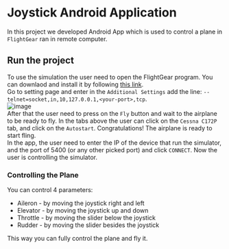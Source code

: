 # Joystick Android Application
In this project we developed Android App which is used to control a plane in `FlightGear` ran in remote computer.


## Run the project
To use the simulation the user need to open the FlightGear program. You can downlaod and install it by following [this link](https://www.flightgear.org/).   
Go to setting page and enter in the `Additional Settings` add the line: `--telnet=socket,in,10,127.0.0.1,<your-port>,tcp`.   
![image](https://user-images.githubusercontent.com/62245924/123317303-87e7d580-d536-11eb-8d97-c844df162d97.png)   
After that the user need to press on the `Fly` button and wait to the airplane to be ready to fly. In the tabs above the user can click on the `Cessna C172P` tab, and click on the `Autostart`. Congratulations! The airplane is ready to start fling.   
In the app, the user need to enter the IP of the device that run the simulator, and the port of 5400 (or any other picked port) and click `CONNECT`. Now the user is controlling the simulator.

### Controlling the Plane
You can control 4 parameters:
* Aileron - by moving the joystick right and left
* Elevator - by moving the joystick up and down
* Throttle - by moving the slider below the joystick
* Rudder - by moving the slider besides the joystick

This way you can fully control the plane and fly it.
